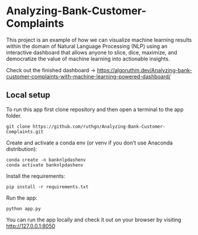 # Analyzing-Bank-Customer-Complaints

This project is an example of how we can visualize machine learning results within the domain of Natural Language Processing (NLP) using an interactive dashboard that allows anyone to slice, dice, maximize, and democratize the value of machine learning into actionable insights.

Check out the finished dashboard → https://algoruthm.dev/Analyzing-bank-customer-complaints-with-machine-learning-powered-dashboard/

## Local setup

To run this app first clone repository and then open a terminal to the app folder.

```
git clone https://github.com/ruthgn/Analyzing-Bank-Customer-Complaints.git
```
Create and activate a conda env (or venv if you don't use Anaconda distribution):

```
conda create -n banknlpdashenv
conda activate banknlpdashenv
```
Install the requirements:

```
pip install -r requirements.txt
```
Run the app:

```
python app.py
```
You can run the app locally and check it out on your browser by visiting http://127.0.0.1:8050
